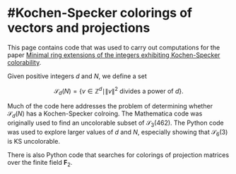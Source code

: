 #Kochen-Specker colorings of vectors and projections
=====================================================

This page contains code that was used to carry out computations for the paper 
[Minimal ring extensions of the integers exhibiting Kochen-Specker colorability](https://arxiv.org/abs/2211.13216). 

Given positive integers $d$ and $N$, we define a set 
```math
\mathcal{S}_d(N) = \{v \in \mathbb{Z}^d \mid \|v\|^2 \mbox{ divides a power of } d\}.
```
Much of the code here addresses the problem of determining whether $\mathcal{S}_d(N)$ has a Kochen-Specker colroing.
The Mathematica code was originally used to find an uncolorable subset of $\mathcal{S}_3(462)$. The Python code 
was used to explore larger values of $d$ and $N$, especially showing that $\mathcal{S}_6(3)$ is KS uncolorable.

There is also Python code that searches for colorings of projection matrices over the finite field $\mathbf{F}_2$.
